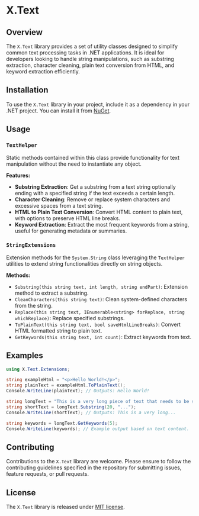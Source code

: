 # X.Text

## Overview
The `X.Text` library provides a set of utility classes designed to simplify common text processing tasks in .NET applications. It is ideal for developers looking to handle string manipulations, such as substring extraction, character cleaning, plain text conversion from HTML, and keyword extraction efficiently.

## Installation
To use the `X.Text` library in your project, include it as a dependency in your .NET project. You can install it from [NuGet](https://www.nuget.org/packages/X.Text/3.0.0#readme-body-tab).

## Usage

### `TextHelper`
Static methods contained within this class provide functionality for text manipulation without the need to instantiate any object.

**Features:**
- **Substring Extraction**: Get a substring from a text string optionally ending with a specified string if the text exceeds a certain length.
- **Character Cleaning**: Remove or replace system characters and excessive spaces from a text string.
- **HTML to Plain Text Conversion**: Convert HTML content to plain text, with options to preserve HTML line breaks.
- **Keyword Extraction**: Extract the most frequent keywords from a string, useful for generating metadata or summaries.

### `StringExtensions`
Extension methods for the `System.String` class leveraging the `TextHelper` utilities to extend string functionalities directly on string objects.

**Methods:**
- `Substring(this string text, int length, string endPart)`: Extension method to extract a substring.
- `CleanCharacters(this string text)`: Clean system-defined characters from the string.
- `Replace(this string text, IEnumerable<string> forReplace, string whichReplace)`: Replace specified substrings.
- `ToPlainText(this string text, bool saveHtmlLineBreaks)`: Convert HTML formatted string to plain text.
- `GetKeywords(this string text, int count)`: Extract keywords from text.

## Examples
```csharp
using X.Text.Extensions;

string exampleHtml = "<p>Hello World!</p>";
string plainText = exampleHtml.ToPlainText();
Console.WriteLine(plainText); // Outputs: Hello World!

string longText = "This is a very long piece of text that needs to be shortened.";
string shortText = longText.Substring(20, "...");
Console.WriteLine(shortText); // Outputs: This is a very long...

string keywords = longText.GetKeywords(5);
Console.WriteLine(keywords); // Example output based on text content.
```

## Contributing
Contributions to the `X.Text` library are welcome. Please ensure to follow the contributing guidelines specified in the repository for submitting issues, feature requests, or pull requests.

## License
The `X.Text` library is released under [MIT license](https://raw.githubusercontent.com/ernado-x/X.Text/master/LICENSE).
